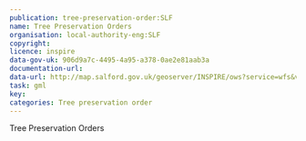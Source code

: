 ```yaml
---
publication: tree-preservation-order:SLF
name: Tree Preservation Orders
organisation: local-authority-eng:SLF
copyright: 
licence: inspire
data-gov-uk: 906d9a7c-4495-4a95-a378-0ae2e81aab3a
documentation-url: 
data-url: http://map.salford.gov.uk/geoserver/INSPIRE/ows?service=wfs&version=2.0.0&request=GetFeature&typename=INSPIRE:ENV_TPO&outputFormat=GML2
task: gml
key: 
categories: Tree preservation order
---
```


Tree Preservation Orders
